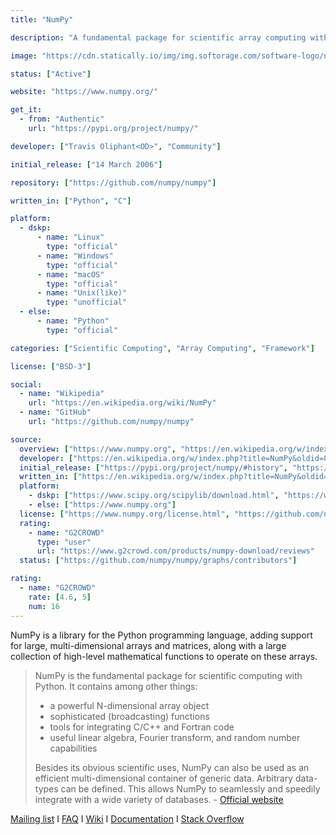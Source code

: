 ```yaml
---
title: "NumPy"

description: "A fundamental package for scientific array computing with Python, supporting multi-dimensional arrays, matrices, with a collection of high-level mathematical functions to operate on these arrays"

image: "https://cdn.statically.io/img/img.softorage.com/software-logo/numpy.png?h=80"

status: ["Active"]

website: "https://www.numpy.org/"

get_it:
  - from: "Authentic"
    url: "https://pypi.org/project/numpy/"

developer: ["Travis Oliphant<OD>", "Community"]

initial_release: ["14 March 2006"]

repository: ["https://github.com/numpy/numpy"]

written_in: ["Python", "C"]

platform:
  - dskp:
      - name: "Linux"
        type: "official"
      - name: "Windows"
        type: "official"
      - name: "macOS"
        type: "official"
      - name: "Unix(like)"
        type: "unofficial"
  - else:
      - name: "Python"
        type: "official"

categories: ["Scientific Computing", "Array Computing", "Framework"]

license: ["BSD-3"]

social:
  - name: "Wikipedia"
    url: "https://en.wikipedia.org/wiki/NumPy"
  - name: "GitHub"
    url: "https://github.com/numpy/numpy"

source:
  overview: ["https://www.numpy.org", "https://en.wikipedia.org/w/index.php?title=NumPy&oldid=878310397"]
  developer: ["https://en.wikipedia.org/w/index.php?title=NumPy&oldid=878310397"]
  initial_release: ["https://pypi.org/project/numpy/#history", "https://en.wikipedia.org/w/index.php?title=NumPy&oldid=878310397"]
  written_in: ["https://en.wikipedia.org/w/index.php?title=NumPy&oldid=878310397", "https://github.com/numpy/numpy"]
  platform:
    - dskp: ["https://www.scipy.org/scipylib/download.html", "https://www.scipy.org/scipylib/download.html#third-party-vendor-package-managers"]
    - else: ["https://www.numpy.org"]
  license: ["https://www.numpy.org/license.html", "https://github.com/numpy/numpy/blob/master/LICENSE.txt"]
  rating:
    - name: "G2CROWD"
      type: "user"
      url: "https://www.g2crowd.com/products/numpy-download/reviews"
  status: ["https://github.com/numpy/numpy/graphs/contributors"]

rating:
  - name: "G2CROWD"
    rate: [4.6, 5]
    num: 16
---
```

  NumPy is a library for the Python programming language, adding support for large, multi-dimensional arrays and matrices, along with a large collection of high-level mathematical functions to operate on these arrays.
  
  > NumPy is the fundamental package for scientific computing with Python. It contains among other things:
  > 
  > * a powerful N-dimensional array object
  > * sophisticated (broadcasting) functions
  > * tools for integrating C/C++ and Fortran code
  > * useful linear algebra, Fourier transform, and random number capabilities
  > 
  > Besides its obvious scientific uses, NumPy can also be used as an efficient multi-dimensional container of generic data. Arbitrary data-types can be defined. This allows NumPy to seamlessly and speedily integrate with a wide variety of databases. \- [Official website](https://www.numpy.org)
  
  [Mailing list](https://www.scipy.org/scipylib/mailing-lists.html#mailing-lists) I [FAQ](https://www.scipy.org/scipylib/faq.html#general-questions-about-numpy) I [Wiki](https://github.com/numpy/numpy/wiki) I [Documentation](https://docs.scipy.org/doc/) I [Stack Overflow](https://stackoverflow.com/questions/tagged/numpy)


